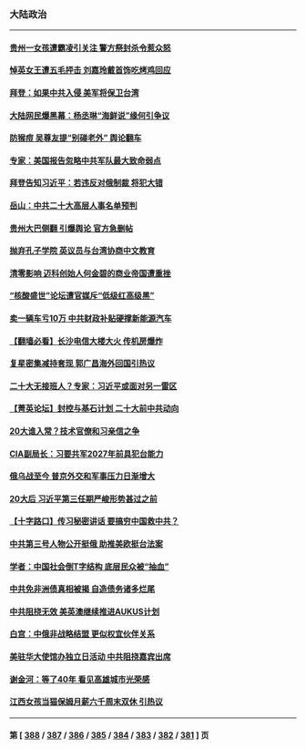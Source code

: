 ### 大陆政治
---
#### [贵州一女孩遭霸凌引关注 警方祭封杀令惹众怒](../../pages/ncid277/n13827834.md) 
#### [悼英女王遭五毛抨击 刘嘉玲戴首饰吃烤鸡回应](../../pages/ncid277/n13827852.md) 
#### [拜登：如果中共入侵 美军将保卫台湾](../../pages/ncid277/n13827893.md) 
#### [大陆网民爆黑幕：杨丞琳“海鲜说”缘何引争议](../../pages/ncid277/n13827786.md) 
#### [防猴痘 吴尊友提“别碰老外” 舆论翻车](../../pages/ncid277/n13827791.md) 
#### [专家：美国报告忽略中共军队最大致命弱点](../../pages/ncid277/n13827792.md) 
#### [拜登告知习近平：若违反对俄制裁 将犯大错](../../pages/ncid277/n13827789.md) 
#### [岳山：中共二十大高层人事名单预判](../../pages/ncid277/n13827548.md) 
#### [贵州大巴侧翻 引爆舆论 官方急删帖](../../pages/ncid277/n13827727.md) 
#### [抛弃孔子学院 英议员与台湾协商中文教育](../../pages/ncid277/n13827695.md) 
#### [清零影响 迈科创始人何金碧的商业帝国遭重挫](../../pages/ncid277/n13827674.md) 
#### [“核酸盛世”论坛遭官媒斥“低级红高级黑”](../../pages/ncid277/n13827443.md) 
#### [卖一辆车亏10万 中共财政补贴硬撑新能源汽车](../../pages/ncid277/n13827441.md) 
#### [【翻墙必看】长沙电信大楼大火 传机房爆炸](../../pages/ncid277/n13827412.md) 
#### [复星密集减持套现 郭广昌海外回国引热议](../../pages/ncid277/n13827396.md) 
#### [二十大无接班人？专家：习近平或面对另一雷区](../../pages/ncid277/n13827381.md) 
#### [【菁英论坛】封控与基石计划 二十大前中共动向](../../pages/ncid277/n13827390.md) 
#### [20大谁入常？技术官僚和习亲信之争](../../pages/ncid277/n13827363.md) 
#### [CIA副局长：习要共军2027年前具犯台能力](../../pages/ncid277/n13827352.md) 
#### [俄乌战至今 普京外交和军事压力日渐增大](../../pages/ncid277/n13827360.md) 
#### [20大后 习近平第三任期严峻形势甚过之前](../../pages/ncid277/n13827305.md) 
#### [【十字路口】传习秘密讲话 要搞穷中国救中共？](../../pages/ncid277/n13827161.md) 
#### [中共第三号人物公开挺俄 助推美欧挺台法案](../../pages/ncid277/n13827277.md) 
#### [学者：中国社会倒T字结构 底层民众被“抽血”](../../pages/ncid277/n13827134.md) 
#### [中共免非洲债真相被揭 自造债务诸多烂尾](../../pages/ncid277/n13827267.md) 
#### [中共阻挠无效 美英澳继续推进AUKUS计划](../../pages/ncid277/n13827163.md) 
#### [白宫：中俄非战略结盟 更似权宜伙伴关系](../../pages/ncid277/n13827239.md) 
#### [美驻华大使馆办独立日活动 中共阻挠嘉宾出席](../../pages/ncid277/n13827240.md) 
#### [谢金河：等了40年 看见高雄城市光荣感](../../pages/ncid277/n13827126.md) 
#### [江西女孩当猫保姆月薪六千周末双休 引热议](../../pages/ncid277/n13827071.md) 

---
#### 第 [ [388](./388.md) / [387](./387.md) / [386](./386.md) / [385](./385.md) / [384](./384.md) / [383](./383.md) / [382](./382.md) / [381](./381.md) ] 页
